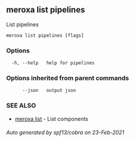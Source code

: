 ## meroxa list pipelines

List pipelines

```
meroxa list pipelines [flags]
```

### Options

```
  -h, --help   help for pipelines
```

### Options inherited from parent commands

```
      --json   output json
```

### SEE ALSO

* [meroxa list](meroxa_list.md)	 - List components

###### Auto generated by spf13/cobra on 23-Feb-2021
